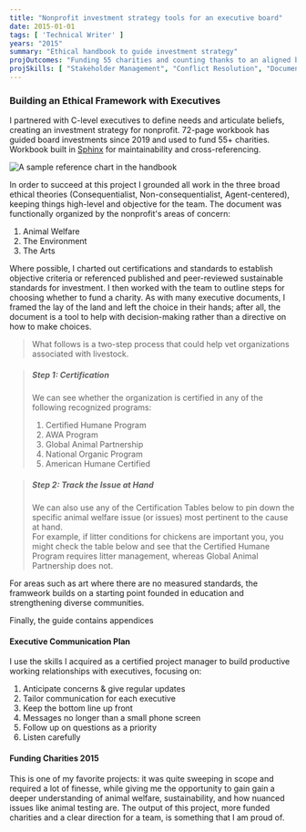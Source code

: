 ```yaml
---
title: "Nonprofit investment strategy tools for an executive board"
date: 2015-01-01
tags: [ 'Technical Writer' ]
years: "2015"
summary: "Ethical handbook to guide investment strategy"
projOutcomes: "Funding 55 charities and counting thanks to an aligned board."
projSkills: [ "Stakeholder Management", "Conflict Resolution", "Documentation", "Facilitation", "Presentation", "Technical Writing", "Research", "Web Development", "Executive Communication" ]
---
```


### Building an Ethical Framework with Executives

I partnered with C-level executives to define needs and articulate beliefs, creating an investment strategy for nonprofit. 72-page workbook has guided board investments since 2019 and used to fund 55+ charities. Workbook built in [Sphinx](https://www.sphinx-doc.org/en/master/) for maintainability and cross-referencing. 

![A sample reference chart in the handbook](/ethics-handbook-sample.jpg)

In order to succeed at this project I grounded all work in the three broad ethical theories (Consequentialist, Non-consequentialist, Agent-centered), keeping things high-level and objective for the team. The document was functionally organized by the nonprofit's areas of concern:

1. Animal Welfare 
2. The Environment 
3. The Arts

Where possible, I charted out certifications and standards to establish objective criteria or referenced published and peer-reviewed sustainable standards for investment. I then worked with the team to outline steps for choosing whether to fund a charity. As with many executive documents, I framed the lay of the land and left the choice in their hands; after all, the document is a tool to help with decision-making rather than a directive on how to make choices.

> What follows is a two-step process that could help vet organizations associated with livestock.

> ##### Step 1: Certification  
> We can see whether the organization is certified in any of the following recognized programs:  
> 1. Certified Humane Program  
> 2. AWA Program  
> 3. Global Animal Partnership   
> 4. National Organic Program   
> 5. American Humane Certified  

> ##### Step 2: Track the Issue at Hand
> We can also use any of the Certification Tables below to pin down the specific animal welfare issue (or issues) most pertinent to the cause at hand.  
> For example, if litter conditions for chickens are important you, you might check the table below and see that the Certified Humane Program requires litter management, whereas Global Animal Partnership does not.

For areas such as art where there are no measured standards, the framweork builds on a starting point founded in education and strengthening diverse communities. 

Finally, the guide contains appendices 

#### Executive Communication Plan

I use the skills I acquired as a certified project manager to build productive working relationships with executives, focusing on:

1. Anticipate concerns & give regular updates
2. Tailor communication for each executive
3. Keep the bottom line up front
4. Messages no longer than a small phone screen
5. Follow up on questions as a priority
6. Listen carefully

#### Funding Charities 2015

This is one of my favorite projects: it was quite sweeping in scope and required a lot of finesse, while giving me the opportunity to gain gain a deeper understanding of animal welfare, sustainability, and how nuanced issues like animal testing are. The output of this project, more funded charities and a clear direction for a team, is something that I am proud of. 